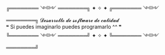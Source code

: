 ╔════════ ༺༻ ════════╗ ✦ ✧ ✦ ╔════════ ༺༻ ════════╗ 
      𝓓𝓮𝓼𝓪𝓻𝓻𝓸𝓵𝓵𝓸 𝓭𝓮 𝓼𝓸𝓯𝓽𝔀𝓪𝓻𝓮 𝓭𝓮 𝓬𝓪𝓵𝓲𝓭𝓪𝓭  
    ❝ Si puedes imaginarlo puedes programarlo ^^ ❞  
╚════════ ༺༻ ════════╝ ✦ ✧ ✦ ╚════════ ༺༻ ════════╝
